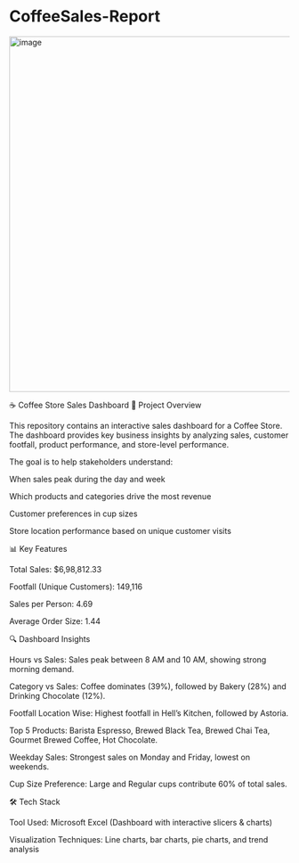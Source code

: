 # CoffeeSales-Report
<img width="1513" height="638" alt="image" src="https://github.com/user-attachments/assets/4872ba83-f609-4a8d-961d-956af4f6a53b" />

☕ Coffee Store Sales Dashboard
📌 Project Overview

This repository contains an interactive sales dashboard for a Coffee Store. The dashboard provides key business insights by analyzing sales, customer footfall, product performance, and store-level performance.

The goal is to help stakeholders understand:

When sales peak during the day and week

Which products and categories drive the most revenue

Customer preferences in cup sizes

Store location performance based on unique customer visits

📊 Key Features

Total Sales: $6,98,812.33

Footfall (Unique Customers): 149,116

Sales per Person: 4.69

Average Order Size: 1.44

🔍 Dashboard Insights

Hours vs Sales: Sales peak between 8 AM and 10 AM, showing strong morning demand.

Category vs Sales: Coffee dominates (39%), followed by Bakery (28%) and Drinking Chocolate (12%).

Footfall Location Wise: Highest footfall in Hell’s Kitchen, followed by Astoria.

Top 5 Products: Barista Espresso, Brewed Black Tea, Brewed Chai Tea, Gourmet Brewed Coffee, Hot Chocolate.

Weekday Sales: Strongest sales on Monday and Friday, lowest on weekends.

Cup Size Preference: Large and Regular cups contribute 60% of total sales.

🛠️ Tech Stack

Tool Used: Microsoft Excel (Dashboard with interactive slicers & charts)

Visualization Techniques: Line charts, bar charts, pie charts, and trend analysis
